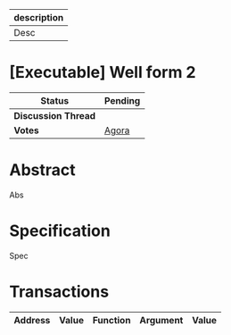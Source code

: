 | description |
| ----------- |
| Desc        |

# [Executable] Well form 2

  
  | **Status**            | Pending                                                                                                                                      |
  | --------------------- | ------------------------------------------------------------------------------------------------------------------------------------------- |
  | **Discussion Thread** |                                                                                                 |
  | **Votes**             | [Agora](https://agora.ensdao.org/proposals/418582494014212310021058223388598689646451770904150153703269380457866155490)                                                                                                                                     |
  

# Abstract 
 Abs

# Specification 
 Spec

# Transactions 
 | Address | Value | Function | Argument | Value |
| ------- | ----- | -------- | -------- | ----- |